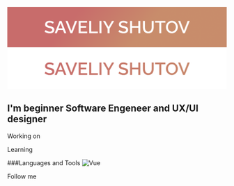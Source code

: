 ![Header](https://github.com/SaveliyShutov/saveliyshutov/blob/master/assets/Header1.png)
![Header2](https://github.com/SaveliyShutov/saveliyshutov/blob/master/assets/Header2.png)

## I'm beginner Software Engeneer and UX/UI designer

Working on 

Learning 

###Languages and Tools
![Vue](https://img.shields.io/badge/-<Vue>-<#42D392>)

Follow me

